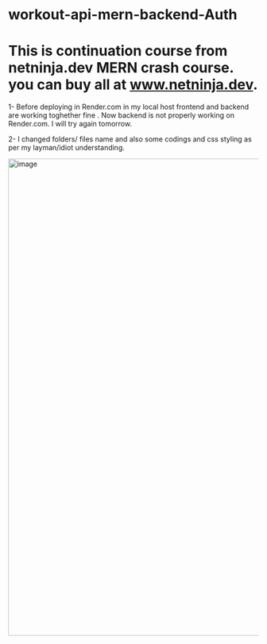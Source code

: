 # workout-api-mern-backend-Auth
# This is continuation course from netninja.dev MERN crash course. you can buy all at www.netninja.dev.
1- Before deploying in Render.com in my local host frontend and backend are working toghether fine . Now backend is not properly working on Render.com. I will try again tomorrow.

2- I changed folders/ files name and also some codings and css styling as per my layman/idiot understanding.

<img width="960" alt="image" src="https://github.com/Thein-Naing/workout-api-mern/assets/117463446/8feac612-ac50-4c16-9272-76dcdbf705c1">








